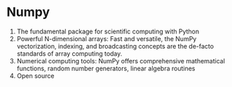 # Numpy
1. The fundamental package for scientific computing with Python
2. Powerful N-dimensional arrays: Fast and versatile, the NumPy vectorization, indexing, and broadcasting concepts are the de-facto standards of array computing today.
3. Numerical computing tools: NumPy offers comprehensive mathematical functions, random number generators, linear algebra routines
4. Open source
